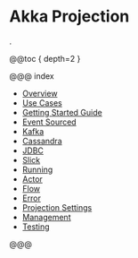 # Akka Projection

.

@@toc { depth=2 }

@@@ index

* [Overview](overview.md)
* [Use Cases](use-cases.md)
* [Getting Started Guide](getting-started/index.md)
* [Event Sourced](eventsourced.md)
* [Kafka](kafka.md)
* [Cassandra](cassandra.md)
* [JDBC](jdbc.md)
* [Slick](slick.md)
* [Running](running.md)
* [Actor](actor.md)
* [Flow](flow.md)
* [Error](error.md)
* [Projection Settings](projection-settings.md)
* [Management](management.md)
* [Testing](testing.md)

@@@
